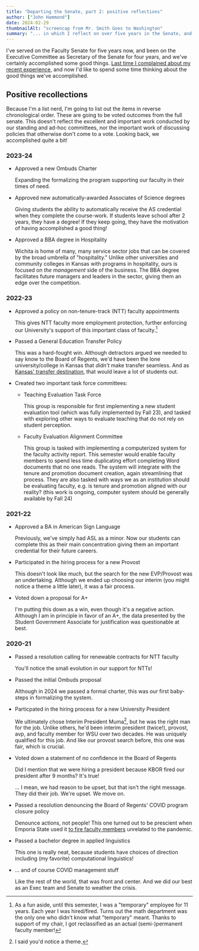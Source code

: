 ```yaml
---
title: "Departing the Senate, part 2: positive reflections"
author: ["John Hammond"]
date: 2024-02-29
thumbnailAlt: "screencap from Mr. Smith Goes to Washington"
summary: "... in which I reflect on over five years in the Senate, and explore the good we've done the University."
---
```


I've served on the Faculty Senate for five years now, and been on the Executive Committee as Secretary of the Senate for four years, and we've certainly accomplished some good things. [Last time I complained about my recent experience](../../02/done-with-senate-1/), and now I'd like to spend some time thinking about the good things we've accomplished.

## Positive recollections

Because I'm a list nerd, I'm going to list out the items in reverse chronological order. These are going to be voted outcomes from the full senate. This doesn't reflect the excellent and important work conducted by our standing and ad-hoc committees, nor the important work of discussing policies that otherwise don't come to a vote.  Looking back, we accomplished quite a bit! 

### 2023-24
- Approved a new Ombuds Charter

    Expanding the formalizing the program supporting our faculty in their times of need.

- Approved new automatically-awarded Associates of Science degrees

    Giving students the ability to automatically receive the AS credential when they complete the course-work. If students leave school after 2 years, they have a degree! If they keep going, they have the motivation of having accomplished a good thing!

- Approved a BBA degree in Hospitality

    Wichita is home of many, many service sector jobs that can be covered by the broad umbrella of "hospitality."  Unlike other universities and community colleges in Kansas with programs in hospitality, ours is focused on *the management* side of the business. The BBA degree facilitates future managers and leaders in the sector, giving them an edge over the competition.

### 2022-23

- Approved a policy on non-tenure-track (NTT) faculty appointments

    This gives NTT faculty more employment protection, further enforcing our University's support of this important class of faculty.[^1]

    [^1]: As a fun aside, until this semester, I was a "temporary" employee for 11 years. Each year I was hired/fired.  Turns out the math department was the only one who didn't know what "temporary" meant. Thanks to support of my chair, I got reclassified as an actual (semi-)permanent faculty member![^2]

    [^2]: I say "semi" permanent because I don't have a PhD in mathematics (and so, no tenure) But replacing me would likely involve having to hire three other people, and I'm cheap (making ~2/3 of one tenure-track faculty member).  As long as I don't choke a student, I'll be fine.[^3]

    [^3]: ... unless I was the basketball coach, and then I could [scream racial epithets](https://www.espn.com/mens-college-basketball/story/_/id/30335808/wichita-state-men-basketball-coach-gregg-marshall-resigns-investigation) and choke students all I wanted! 

- Passed a General Education Transfer Policy

    This was a hard-fought win. Although detractors argued we needed to say know to the Board of Regents, we'd have been the lone university/college in Kansas that *didn't* make transfer seamless. And as [Kansas' transfer destination](https://www.kake.com/story/48589847/wichita-state-named-top-kansas-transfer-destination-for-12th-consecutive-year), that would leave a lot of students out. 

- Created two important task force committees: 
    - Teaching Evaluation Task Force 
        
        This group is responsible for first implementing a new student evaluation tool (which was fully implemented by Fall 23), and tasked with exploring other ways to evaluate teaching that do not rely on student perception.

    - Faculty Evaluation Alignment Committee

        This group is tasked with implementing a computerized system for the faculty activity report. This semester would enable faculty members to spend less time duplicating effort completing Word documents that no one reads. The system will integrate with the tenure and promotion document creation, again streamlining that process. They are also tasked with ways we as an institution should be evaluating faculty, e.g. is tenure and promotion aligned with our reality?  (this work is ongoing, computer system should be generally available by Fall 24)

### 2021-22

- Approved a BA in American Sign Language

    Previously, we've simply had ASL as a minor. Now our students can complete this as their main concentration giving them an important credential for their future careers.

- Participated in the hiring process for a new Provost

    This doesn't look like much, but the search for the new EVP/Provost was an undertaking. Although we ended up choosing our interim (you might notice a theme a little later), it was a fair process.

- Voted down a proposal for A+

    I'm putting this down as a win, even though it's a negative action. Although I am in principle in favor of an A+, the data presented by the Student Government Associate for justification was questionable at best. 

### 2020-21

- Passed a resolution calling for renewable contracts for NTT faculty

    You'll notice the small evolution in our support for NTTs!

- Passed the initial Ombuds proposal 

    Although in 2024 we passed a formal charter, this was our first baby-steps in formalizing the system. 

- Particpated in the hiring process for a new University President

    We ultimately chose Interim President Muma[^5], but he was the right man for the job. Unlike others, he'd been interim president (twice!), provost, avp, and faculty member for WSU over two decades. He was uniquely qualified for this job. And like our provost search before, this one was fair, which is crucial.

    [^5]: I said you'd notice a theme.

- Voted down a statement of no confidence in the Board of Regents

    Did I mention that we were hiring a president because KBOR fired our president after 9 months? It's true! 

    ... I mean, we had reason to be upset, but that isn't the right message. They did their job. We're upset. We move on.

- Passed a resolution denouncing the Board of Regents' COVID program closure policy

    Denounce actions, not people!  This one turned out to be prescient when Emporia State used it [to fire faculty members](https://www.insidehighered.com/news/2022/09/21/why-emporia-state-axed-33-employees) unrelated to the pandemic.

- Passed a bachelor degree in applied linguistics

    This one is really neat, because students have choices of direction including (my favorite) computational linguistics!

- ... and of course COVID management stuff

    Like the rest of the world, that was front and center. And we did our best as an Exec team and Senate to weather the crisis.